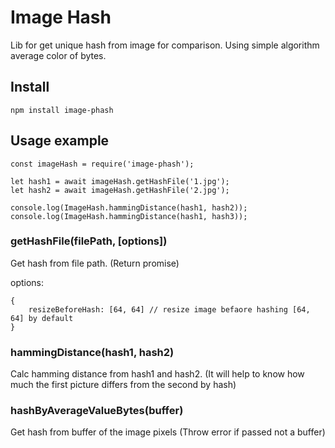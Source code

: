 # Image Hash

Lib for get unique hash from image for comparison. Using simple algorithm average color of bytes. 

## Install

```
npm install image-phash
```

## Usage example

```
const imageHash = require('image-phash');

let hash1 = await imageHash.getHashFile('1.jpg');
let hash2 = await imageHash.getHashFile('2.jpg');

console.log(ImageHash.hammingDistance(hash1, hash2));
console.log(ImageHash.hammingDistance(hash1, hash3));
```

### getHashFile(filePath, [options])

Get hash from file path. (Return promise)

options:

```
{
    resizeBeforeHash: [64, 64] // resize image befaore hashing [64, 64] by default
}
```

### hammingDistance(hash1, hash2)

Calc hamming distance from hash1 and hash2. (It will help to know how much the first picture differs from the second by hash)

### hashByAverageValueBytes(buffer)

Get hash from buffer of the image pixels (Throw error if passed not a buffer)